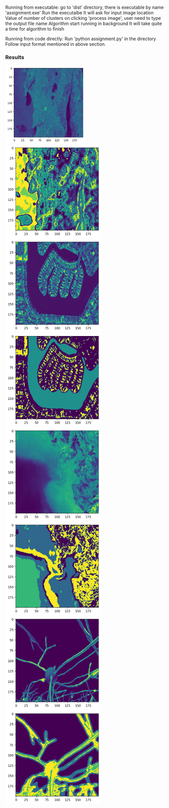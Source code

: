 Running from executable:
    go to 'dist' directory, there is executable by name 'assignment.exe' 
    Run the executalbe
        It will ask for input image location
        Value of number of clusters
        on clicking 'process image', user need to type the output file name
        Algorithm start running in background
        It will take quite a time for algorithm to finish

Running from code directly:
    Run 'python assignment.py' in the directory 
    Follow input format mentioned in above section.

### Results
<img src="/original/orig1.png" alt="original 1" style="display: inline-block; margin: 0 auto; max-width: 250px">
<img src="/final/res1.png" alt="result 1" style="display: inline-block; margin: 0 auto; max-width: 300px">
<img src="/original/orig2.png" alt="original 2" style="display: inline-block; margin: 0 auto; max-width: 300px">
<img src="/final/res2.png" alt="result 2" style="display: inline-block; margin: 0 auto; max-width: 300px">
<img src="/original/orig3.png" alt="original 3" style="display: inline-block; margin: 0 auto; max-width: 300px">
<img src="/final/res3.png" alt="result 3" style="display: inline-block; margin: 0 auto; max-width: 300px">
<img src="/original/orig4.png" alt="original 4" style="display: inline-block; margin: 0 auto; max-width: 300px">
<img src="/final/res4.png" alt="result 4" style="display: inline-block; margin: 0 auto; max-width: 300px">
